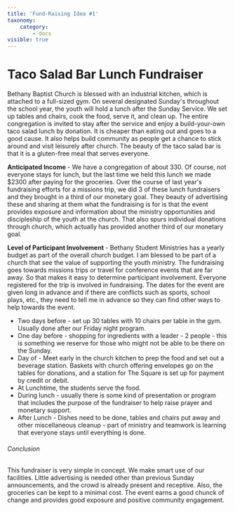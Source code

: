 ```yaml
---
title: 'Fund-Raising Idea #1'
taxonomy:
    category:
        - docs
visible: true
---
```


# **Taco Salad Bar Lunch Fundraiser**
Bethany Baptist Church is blessed with an industrial kitchen, which is attached to a full-sized gym. On several designated Sunday's throughout the school year, the youth will hold a lunch after the Sunday Service. We set up tables and chairs, cook the food, serve it, and clean up. The entire congregation is invited to stay after the service and enjoy a build-your-own taco salad lunch by donation. It is cheaper than eating out and goes to a good cause. It also helps build community as people get a chance to stick around and visit leisurely after church. The beauty of the taco salad bar is that it is a gluten-free meal that serves everyone. 

**Anticipated Income** - We have a congregation of about 330. Of course, not everyone stays for lunch, but the last time we held this lunch we made $2300 after paying for the groceries. Over the course of last year's fundraising efforts for a missions trip, we did 3 of these lunch fundraisers and they brought in a third of our monetary goal. They beauty of advertising these and sharing at them what the fundraising is for is that the event provides exposure and information about the ministry opportunities and discipleship of the youth at the church. That also spurs individual donations through church, which actually has provided another third of our monetary goal. 

**Level of Participant Involvement** - Bethany Student Ministries has a yearly budget as part of the overall church budget. I am blessed to be part of a church that see the value of supporting the youth ministry. The fundraising goes towards missions trips or travel for conference events that are far away. So that makes it easy to determine participant involvement. Everyone registered for the trip is involved in fundraising. The dates for the event are given long in advance and if there are conflicts such as sports, school plays, etc., they need to tell me in advance so they can find other ways to help towards the event. 
*  Two days before - set up 30 tables with 10 chairs per table in the gym. Usually done after our Friday night program. 
*  One day before - shopping for ingredients with a leader - 2 people - this is something we reserve for those who might not be able to be there on the Sunday. 
*  Day of - Meet early in the church kitchen to prep the food and set out a beverage station. Baskets with church offering envelopes go on the tables for donations, and a station for The Square is set up for payment by credit or debit. 
*  At Lunchtime, the students serve the food. 
*  During lunch - usually there is some kind of presentation or program that includes the purpose of the fundraiser to help raise prayer and monetary support. 
*  After Lunch - Dishes need to be done, tables and chairs put away and other miscellaneous cleanup - part of ministry and teamwork is learning that everyone stays until everything is done. 

###### Conclusion
This fundraiser is very simple in concept. We make smart use of our facilities. Little advertising is needed other than previous Sunday announcements, and the crowd is already present and receptive. Also, the groceries can be kept to a minimal cost. The event earns a good chunck of change and provides good exposure and positive community engagement.  

